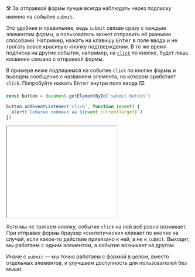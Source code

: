 🛠 За отправкой формы лучше всегда наблюдать через подписку именно на событие `submit`.

Это удобнее и правильнее, ведь `submit` связан сразу с каждым элементом формы, а пользователь может отправить её разными способами. Например, нажать на клавишу <kbd>Enter</kbd> в поле ввода и не трогать вовсе красивую кнопку подтверждения. В то же время подписка на другие события, например, на [`click`](/js/element-click/) по кнопке, будет лишь косвенно связано с отправкой формы.

В примере ниже подпишемся на событие `click` по кнопке формы и выведем сообщение с названием элемента, на котором сработает `click`. Попробуйте нажать <kbd>Enter</kbd> внутри поля ввода ⌨️

```js
const button = document.getElementById('submit-button')

button.addEventListener('click', function (event) {
  alert(`Событие поймано на ${event.currentTarget}`)
})
```

<iframe title="Пример подписки на событие click вместо submit" src="../demos/event-click/" height="250"></iframe>

Хотя мы не трогаем кнопку, событие `click` на ней всё равно возникает. При отправке формы браузер «синтетически» кликает по кнопке на случай, если какое-то действие привязано к ней, а не к `submit`. Выходит, мы работаем с одним элементом, а событие возникает на другом.

Иначе с `submit` — мы точно работаем с формой в целом, вместо отдельных элементов, и улучшаем доступность для пользователей без мыши.

